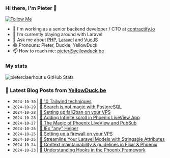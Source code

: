 ### Hi there, I'm Pieter 👋  
[![Follow Me](https://img.shields.io/github/followers/pieterclaerhout?label=Follow&style=social)](https://github.com/pieterclaerhout)

- 🏢 I'm working as a senior backend developer / CTO at [contractify.io](https://contractify.io)
- 🌱 I’m currently playing around with Laravel
- 💬 Ask me about [PHP](https://php.net), [Laravel](http://laravel.com) and [VueJS](https://vuejs.org)
- 😄 Pronouns: Pieter, Duckie, YellowDuck
- 📫 How to reach me: pieter@yellowduck.be

### My stats

![pieterclaerhout's GitHub Stats](https://github-readme-stats.vercel.app/api?username=pieterclaerhout&show_icons=true&count_private=true&line_height=40)

### 📩 Latest Blog Posts from [YellowDuck.be](https://www.yellowduck.be/)
<!-- BLOG-POST-LIST:START -->
- `2024-10-30` | [🔗 10 Tailwind techniques](https://www.yellowduck.be/posts/10-tailwind-techniques)  
- `2024-10-29` | [🔗 Search is not magic with PostgreSQL](https://www.yellowduck.be/posts/search-is-not-magic-with-postgresql)  
- `2024-10-28` | [🐥 Setting up fail2ban on your VPS](https://www.yellowduck.be/posts/setting-up-fail2ban-on-your-vps)  
- `2024-10-28` | [🔗 Adding Infinite scroll in Phoenix LiveView App](https://www.yellowduck.be/posts/adding-infinite-scroll-in-phoenix-liveview-app)  
- `2024-10-27` | [🔗 The Magic of Phoenix LiveView and PubSub](https://www.yellowduck.be/posts/the-magic-of-phoenix-liveview-and-pubsub)  
- `2024-10-26` | [🔗 IEx &quot;any&quot; Helper](https://www.yellowduck.be/posts/iex-any-helper-bretts-dev-blog-v2024-9-28)  
- `2024-10-25` | [🐥 Setting up a firewall on your VPS](https://www.yellowduck.be/posts/setting-up-a-firewall-on-your-vps)  
- `2024-10-25` | [🔗 Streamline Your Laravel Models with Stringable Attributes](https://www.yellowduck.be/posts/streamline-your-laravel-models-with-stringable-attributes)  
- `2024-10-24` | [🔗 Context maintainability &amp; guidelines in Elixir &amp; Phoenix](https://www.yellowduck.be/posts/context-maintainability-and-guidelines-in-elixir-and-phoenix-curiosum)  
- `2024-10-23` | [🔗 Understanding Hooks in the Phoenix Framework](https://www.yellowduck.be/posts/understanding-hooks-in-the-phoenix-framework)  

<!-- BLOG-POST-LIST:END -->
